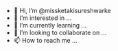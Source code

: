 - 👋 Hi, I’m @missketakisureshwarke
- 👀 I’m interested in ...
- 🌱 I’m currently learning ...
- 💞️ I’m looking to collaborate on ...
- 📫 How to reach me ...

<!---
missketakisureshwarke/missketakisureshwarke is a ✨ special ✨ repository because its `README.md` (this file) appears on your GitHub profile.
You can click the Preview link to take a look at your changes.
--->
